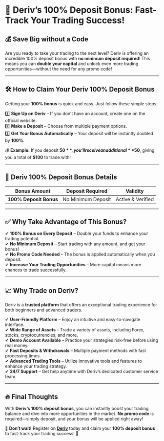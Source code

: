 # 🚀 Deriv’s 100% Deposit Bonus: Fast-Track Your Trading Success!  

## 💰 Save Big without a Code  

Are you ready to take your trading to the next level? Deriv is offering an incredible 100% deposit bonus with **no minimum deposit required**! This means you can **double your capital** and unlock even more trading opportunities—without the need for any promo code!  

---

## 🛠 How to Claim Your Deriv **100% Deposit Bonus**  

Getting your **100% bonus** is quick and easy. Just follow these simple steps:

1️⃣ **Sign Up on Deriv** – If you don’t have an account, create one on the official website.  
2️⃣ **Make a Deposit** – Choose from multiple payment options.  
3️⃣ **Get Your Bonus Automatically** – Your deposit will be instantly doubled by **100%**.

💰 **Example:** If you deposit **$50**, you’ll receive an additional **$50**, giving you a total of **$100** to trade with!

---

## 📌 Deriv **100% Deposit Bonus** Details  

| **Bonus Amount** | **Deposit Required** | **Validity**  |  
|------------------|----------------------|---------------|  
| **100% Deposit Bonus** | No Minimum Deposit | Active & Verified |  

---

## ✅ Why Take Advantage of This Bonus?

✔ **100% Bonus on Every Deposit** – Double your funds to enhance your trading potential.  
✔ **No Minimum Deposit** – Start trading with any amount, and get your bonus!  
✔ **No Promo Code Needed** – The bonus is applied automatically when you deposit.  
✔ **Increase Your Trading Opportunities** – More capital means more chances to trade successfully.  

---

## 📈 Why Trade on Deriv?

Deriv is a **trusted platform** that offers an exceptional trading experience for both beginners and advanced traders.  

✔ **User-Friendly Platform** – Enjoy an intuitive and easy-to-navigate interface.  
✔ **Wide Range of Assets** – Trade a variety of assets, including Forex, stocks, cryptocurrencies, and more.  
✔ **Demo Account Available** – Practice your strategies risk-free before using real money.  
✔ **Fast Deposits & Withdrawals** – Multiple payment methods with fast processing times.  
✔ **Advanced Trading Tools** – Utilize innovative tools and features to enhance your trading strategy.  
✔ **24/7 Support** – Get help anytime with Deriv’s dedicated customer service team.  

---

## 🔥 Final Thoughts

With **Deriv’s 100% deposit bonus**, you can instantly boost your trading balance and dive into more opportunities in the market. **No promo code** is required—simply deposit, and your bonus will be applied right away!

📢 **Don’t wait!** Register on **[Deriv](https://smartthriftfinder.com/deriv-kostya)** today and claim your **100% deposit bonus** to fast-track your trading success! 🚀
